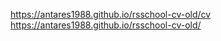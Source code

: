https://antares1988.github.io/rsschool-cv-old/cv <br>
https://antares1988.github.io/rsschool-cv-old/
